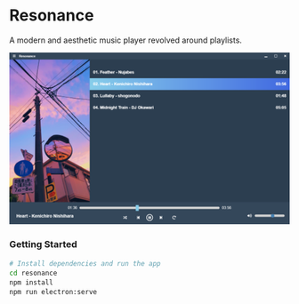 # Resonance

A modern and aesthetic music player revolved around playlists.

![Preview](preview/preview1.png)

### Getting Started

```bash
# Install dependencies and run the app
cd resonance
npm install
npm run electron:serve
```
